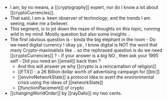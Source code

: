 - I am, by no means, a [[cryptography]] expert, nor do I know a lot about [[cryptoCurrencies]].
- That said, I am a. keen observer of technology; and the trends I am seeing, make me a believer.
- This segment, is to jot down the maze of thoughts on this topic, running wild in my mind. Mostly question but also some insights ..
- The first obvious question is - kinda the big elephant in the room - Do we need digital currency ! okay ya , I know digital is NOT the word that many Crypto-maximalists like .. so the rephrased question is do we need [[cryptoCurrencies]] ?  - if your answer is a big NO , then ask your 1995 self - Did you need an [[email]] back then ?
	- And this will answer ye why [[crypto is a reincarnation of religion]]
	- [[FTX]] - a 26 Billion dollar worth of advertising campaign for [[btc]]
	- [[enviroNetworkState]] a protocol idea to avert the environmental crisis using the ideas of [[networkState]]
	- [[functionPlacement]] of crypto
- [[changingWorldOrder]] by [[rayDalio]] my two cents.